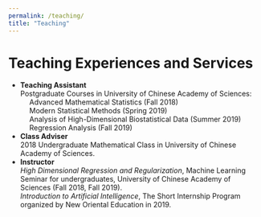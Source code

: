 ```yaml
---
permalink: /teaching/
title: "Teaching"
---
```


# Teaching Experiences and Services
- **Teaching Assistant**  
  Postgraduate Courses in University of Chinese Academy of Sciences:  
    &emsp; Advanced Mathematical Statistics (Fall 2018)  
    &emsp; Modern Statistical Methods (Spring 2019)  
    &emsp; Analysis of High-Dimensional Biostatistical Data (Summer 2019)  
    &emsp; Regression Analysis (Fall 2019)
- **Class Adviser**  
  2018 Undergraduate Mathematical Class in University of Chinese Academy of Sciences.
- **Instructor**  
  *High Dimensional Regression and Regularization*, Machine Learning Seminar for undergraduates, University of Chinese Academy of Sciences (Fall 2018, Fall 2019).  
  *Introduction to Artificial Intelligence*, The Short Internship Program organized by New Oriental Education in 2019.
